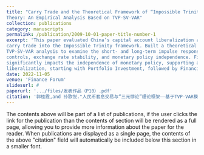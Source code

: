 ```yaml
---
title: "Carry Trade and the Theoretical Framework of “Impossible Trinity”
Theory: An Empirical Analysis Based on TVP-SV-VAR"
collection: publications
category: manuscripts
permalink: /publication/2009-10-01-paper-title-number-1
excerpt: 'This paper evaluated China’s capital account liberalization and exchange rate marketization by integrating
carry trade into the Impossible Trinity framework. Built a theoretical model and using
TVP-SV-VAR analysis to examine the short- and long-term impulse responses between carry trade, capital
controls, exchange rate stability, and monetary policy independence. Findings revealed that carry trade
significantly impacts the independence of monetary policy, supporting a phased approach to capital account
liberalization, starting with Portfolio Investment, followed by Financial Derivatives and FDI accounts.'
date: 2022-11-05
venue: 'Finance Forum'
slidesurl: #
paperurl: '.../files/发表作品（P10）.pdf'
citation: '郭桂霞,and 孙歌悦."人民币套息交易与“三元悖论”理论框架——基于TVP-VAR模型的实证研究." 金融论坛 27.11(2022):10-20. doi:10.16529/j.cnki.11-4613/f.2022.11.003.'
---
```


The contents above will be part of a list of publications, if the user clicks the link for the publication than the contents of section will be rendered as a full page, allowing you to provide more information about the paper for the reader. When publications are displayed as a single page, the contents of the above "citation" field will automatically be included below this section in a smaller font.
